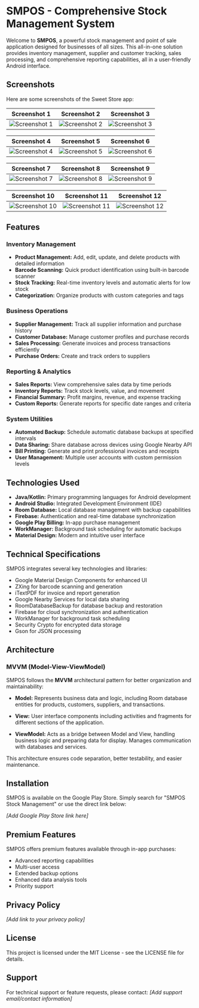 # SMPOS - Comprehensive Stock Management System

Welcome to **SMPOS**, a powerful stock management and point of sale application designed for businesses of all sizes. This all-in-one solution provides inventory management, supplier and customer tracking, sales processing, and comprehensive reporting capabilities, all in a user-friendly Android interface.

## Screenshots

Here are some screenshots of the Sweet Store app:

| Screenshot 1 | Screenshot 2 | Screenshot 3 |
|--------------|--------------|--------------|
| ![Screenshot 1](https://raw.githubusercontent.com/noureddinne21/Sweets-Store/refs/heads/main/Screenshot_2024-10-30-16-39-13-403_com.nouroeddinne.sweetsstore.jpg) | ![Screenshot 2](https://raw.githubusercontent.com/noureddinne21/Sweets-Store/refs/heads/main/Screenshot_2024-10-30-16-39-21-801_com.nouroeddinne.sweetsstore.jpg) | ![Screenshot 3](https://raw.githubusercontent.com/noureddinne21/Sweets-Store/refs/heads/main/Screenshot_2024-10-30-16-39-26-604_com.nouroeddinne.sweetsstore.jpg) |

| Screenshot 4 | Screenshot 5 | Screenshot 6 |
|--------------|--------------|--------------|
| ![Screenshot 4](https://raw.githubusercontent.com/noureddinne21/Sweets-Store/refs/heads/main/Screenshot_2024-10-30-16-40-18-839_com.nouroeddinne.sweetsstore.jpg) | ![Screenshot 5](https://raw.githubusercontent.com/noureddinne21/Sweets-Store/refs/heads/main/Screenshot_2024-10-30-16-40-24-546_com.nouroeddinne.sweetsstore.jpg) | ![Screenshot 6](https://raw.githubusercontent.com/noureddinne21/Sweets-Store/refs/heads/main/Screenshot_2024-10-30-16-40-26-426_com.nouroeddinne.sweetsstore.jpg) |

| Screenshot 7 | Screenshot 8 | Screenshot 9 |
|--------------|--------------|--------------|
| ![Screenshot 7](https://raw.githubusercontent.com/noureddinne21/Sweets-Store/refs/heads/main/Screenshot_2024-10-30-16-40-28-594_com.nouroeddinne.sweetsstore.jpg) | ![Screenshot 8](https://raw.githubusercontent.com/noureddinne21/Sweets-Store/refs/heads/main/Screenshot_2024-10-30-16-40-33-500_com.nouroeddinne.sweetsstore.jpg) | ![Screenshot 9](https://raw.githubusercontent.com/noureddinne21/Sweets-Store/refs/heads/main/Screenshot_2024-10-30-16-40-58-206_com.nouroeddinne.sweetsstore.jpg) |

| Screenshot 10 | Screenshot 11 | Screenshot 12 |
|---------------|---------------|---------------|
| ![Screenshot 10](https://raw.githubusercontent.com/noureddinne21/Sweets-Store/refs/heads/main/Screenshot_2024-10-30-16-41-03-387_com.nouroeddinne.sweetsstore.jpg) | ![Screenshot 11](https://raw.githubusercontent.com/noureddinne21/Sweets-Store/refs/heads/main/Screenshot_2024-10-30-16-41-07-604_com.nouroeddinne.sweetsstore.jpg) | ![Screenshot 12](https://raw.githubusercontent.com/noureddinne21/Sweets-Store/refs/heads/main/Screenshot_2024-10-30-16-41-22-647_com.nouroeddinne.sweetsstore.jpg) |


## Features

### Inventory Management
- **Product Management:** Add, edit, update, and delete products with detailed information
- **Barcode Scanning:** Quick product identification using built-in barcode scanner
- **Stock Tracking:** Real-time inventory levels and automatic alerts for low stock
- **Categorization:** Organize products with custom categories and tags

### Business Operations
- **Supplier Management:** Track all supplier information and purchase history
- **Customer Database:** Manage customer profiles and purchase records
- **Sales Processing:** Generate invoices and process transactions efficiently
- **Purchase Orders:** Create and track orders to suppliers

### Reporting & Analytics
- **Sales Reports:** View comprehensive sales data by time periods
- **Inventory Reports:** Track stock levels, value, and movement
- **Financial Summary:** Profit margins, revenue, and expense tracking
- **Custom Reports:** Generate reports for specific date ranges and criteria

### System Utilities
- **Automated Backup:** Schedule automatic database backups at specified intervals
- **Data Sharing:** Share database across devices using Google Nearby API
- **Bill Printing:** Generate and print professional invoices and receipts
- **User Management:** Multiple user accounts with custom permission levels

## Technologies Used

- **Java/Kotlin:** Primary programming languages for Android development
- **Android Studio:** Integrated Development Environment (IDE)
- **Room Database:** Local database management with backup capabilities
- **Firebase:** Authentication and real-time database synchronization
- **Google Play Billing:** In-app purchase management
- **WorkManager:** Background task scheduling for automatic backups
- **Material Design:** Modern and intuitive user interface

## Technical Specifications

SMPOS integrates several key technologies and libraries:
- Google Material Design Components for enhanced UI
- ZXing for barcode scanning and generation
- iTextPDF for invoice and report generation
- Google Nearby Services for local data sharing
- RoomDatabaseBackup for database backup and restoration
- Firebase for cloud synchronization and authentication
- WorkManager for background task scheduling
- Security Crypto for encrypted data storage
- Gson for JSON processing

## Architecture

### MVVM (Model-View-ViewModel)

SMPOS follows the **MVVM** architectural pattern for better organization and maintainability:

- **Model:** Represents business data and logic, including Room database entities for products, customers, suppliers, and transactions.

- **View:** User interface components including activities and fragments for different sections of the application.

- **ViewModel:** Acts as a bridge between Model and View, handling business logic and preparing data for display. Manages communication with databases and services.

This architecture ensures code separation, better testability, and easier maintenance.

## Installation

SMPOS is available on the Google Play Store. Simply search for "SMPOS Stock Management" or use the direct link below:

*[Add Google Play Store link here]*

## Premium Features

SMPOS offers premium features available through in-app purchases:
- Advanced reporting capabilities
- Multi-user access
- Extended backup options
- Enhanced data analysis tools
- Priority support

## Privacy Policy

*[Add link to your privacy policy]*

## License

This project is licensed under the MIT License - see the LICENSE file for details.

## Support

For technical support or feature requests, please contact:
*[Add support email/contact information]*
